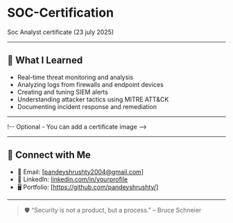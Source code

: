 # SOC-Certification
Soc Analyst certificate (23 july 2025)

---

## 🧠 What I Learned

- Real-time threat monitoring and analysis
- Analyzing logs from firewalls and endpoint devices
- Creating and tuning SIEM alerts
- Understanding attacker tactics using MITRE ATT&CK
- Documenting incident response and remediation

---
!-- Optional - You can add a certificate image -->

---

## 🔗 Connect with Me

- 📧 Email: [pandeyshrushty2004@gmail.com]
- 🔗 LinkedIn: [linkedin.com/in/yourprofile]((https://www.linkedin.com/in/shrushty-pandey-15060431b/))
- 🖥️ Portfolio: [https://github.com/pandeyshrushty/]

---

> 🛡️ “Security is not a product, but a process.” – Bruce Schneier

